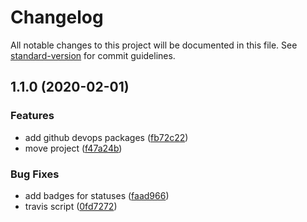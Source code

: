 # Changelog

All notable changes to this project will be documented in this file. See [standard-version](https://github.com/conventional-changelog/standard-version) for commit guidelines.

## 1.1.0 (2020-02-01)


### Features

* add github devops packages ([fb72c22](https://github.com/d4gumich/data4good-django/commit/fb72c22ff8abf509c1e5a7dadec18fc8993a6493))
* move project ([f47a24b](https://github.com/d4gumich/data4good-django/commit/f47a24b48403396813ab88fd4dca4b271c1fea24))


### Bug Fixes

* add badges for statuses ([faad966](https://github.com/d4gumich/data4good-django/commit/faad9663c370f50ef17525ce382f483c9518587f))
* travis script ([0fd7272](https://github.com/d4gumich/data4good-django/commit/0fd7272a50e189a065f6ef430c4ea9269b9a5f4a))
